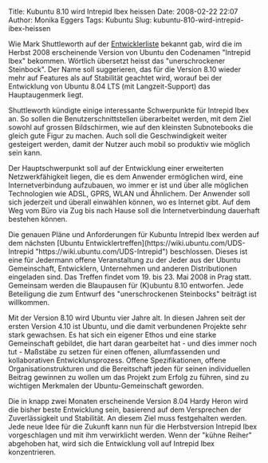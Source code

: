 Title: Kubuntu 8.10 wird Intrepid Ibex heissen
Date: 2008-02-22 22:07
Author: Monika Eggers
Tags: Kubuntu
Slug: kubuntu-810-wird-intrepid-ibex-heissen

Wie Mark Shuttleworth auf der
[Entwicklerliste](https://lists.ubuntu.com/archives/ubuntu-devel/2008-February/025136.html "https://lists.ubuntu.com/archives/ubuntu-devel/2008-February/025136.html") bekannt gab, wird die im Herbst 2008 erscheinende Version von
Ubuntu den Codenamen "Intrepid Ibex" bekommen. Wörtlich übersetzt heisst
das "unerschrockener Steinbock". Der Name soll suggerieren, das für die
Version 8.10 wieder mehr auf Features als auf Stabilität geachtet wird,
worauf bei der Entwicklung von Ubuntu 8.04 LTS (mit Langzeit-Support)
das Hauptaugenmerk liegt.

</p>
Shuttleworth kündigte einige interessante Schwerpunkte für Intrepid Ibex
an. So sollen die Benutzerschnittstellen überarbeitet werden, mit dem
Ziel sowohl auf grossen Bildschirmen, wie auf den kleinsten Subnotebooks
die gleich gute Figur zu machen. Auch soll die Geschwindigkeit weiter
gesteigert werden, damit der Nutzer auch mobil so produktiv wie möglich
sein kann.

</p>
<!--break--><!--break-->

Der Hauptschwerpunkt soll auf der Entwicklung einer erweiterten
Netzwerkfähigkeit liegen, die es dem Anwender ermöglichen wird, eine
Internetverbindung aufzubauen, wo immer er ist und über alle möglichen
Technologien wie ADSL, GPRS, WLAN und Ähnlichem. Der Anwender soll sich
jederzeit und überall einwählen können, wo es Internet gibt. Auf dem Weg
vom Büro via Zug bis nach Hause soll die Internetverbindung dauerhaft
bestehen können.

</p>
Die genauen Pläne und Anforderungen für Kubuntu Intrepid Ibex werden auf
dem nächsten [Ubuntu
Entwicklertreffen](https://wiki.ubuntu.com/UDS-Intrepid "https://wiki.ubuntu.com/UDS-Intrepid") beschlossen. Dieses ist eine für Jedermann offene Veranstaltung
zu der Jeder aus der Ubuntu Gemeinschaft, Entwicklern, Unternehmen und
anderen Distributionen eingeladen sind. Das Treffen findet vom 19. bis
23. Mai 2008 in Prag statt. Gemeinsam werden die Blaupausen für
(K)ubuntu 8.10 entworfen. Jede Beteiligung die zum Entwurf des
"unerschrockenen Steinbocks" beiträgt ist willkommen.

</p>
Mit der Version 8.10 wird Ubuntu vier Jahre alt. In diesen Jahren seit
der ersten Version 4.10 ist Ubuntu, und die damit verbundenen Projekte
sehr stark gewachsen. Es hat sich ein eigener Ethos und eine starke
Gemeinschaft gebildet, die hart daran gearbeitet hat - und dies immer
noch tut - Maßstäbe zu setzen für einen offenen, allumfassenden und
kollaborativen Entwicklunsprozess. Offene Spezifikationen, offene
Organisationstrukturen und die Bereitschaft jeden für seinen
individuellen Beitrag gewinnen zu wollen um das Projekt zum Erfolg zu
führen, sind zu wichtigen Merkmalen der Ubuntu-Gemeinschaft geworden.

</p>
Die in knapp zwei Monaten erscheinende Version 8.04 Hardy Heron wird die
bisher beste Entwicklung sein, basierend auf dem Versprechen der
Zuverlässigkeit und Stabilität. An diesem Ziel muss festgehalten werden.
Jede neue Idee für die Zukunft kann nun für die Herbstversion Intrepid
Ibex vorgeschlagen und mit ihm verwirklicht werden. Wenn der "kühne
Reiher" abgehoben hat, wird sich die Entwicklung voll auf Intrepid Ibex
konzentrieren.

</p>

